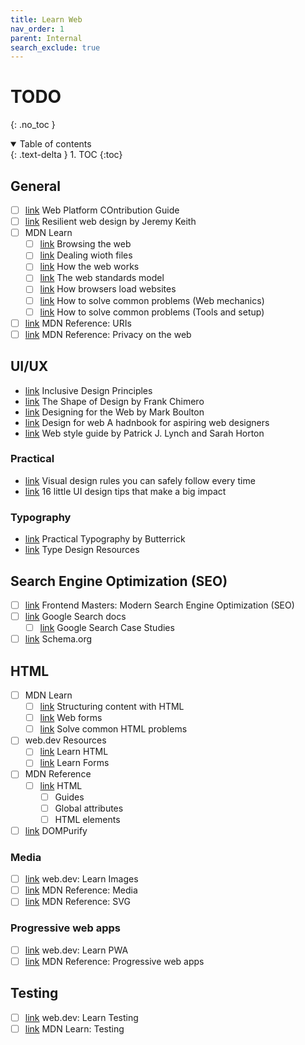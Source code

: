 ```yaml
---
title: Learn Web
nav_order: 1
parent: Internal
search_exclude: true
---
```


# TODO
{: .no_toc }

<details open markdown="block">
  <summary>
    Table of contents
  </summary>
  {: .text-delta }
1. TOC
{:toc}
</details>

## General

- [ ] [link](https://wpc.guide/) Web Platform COntribution Guide
- [ ] [link](https://resilientwebdesign.com/) Resilient web design by Jeremy Keith
- [ ] MDN Learn
  - [ ] [link](https://developer.mozilla.org/en-US/docs/Learn_web_development/Getting_started/Environment_setup/Browsing_the_web) Browsing the web
  - [ ] [link](https://developer.mozilla.org/en-US/docs/Learn_web_development/Getting_started/Environment_setup/Dealing_with_files) Dealing wioth files
  - [ ] [link](https://developer.mozilla.org/en-US/docs/Learn_web_development/Getting_started/Web_standards/How_the_web_works) How the web works
  - [ ] [link](https://developer.mozilla.org/en-US/docs/Learn_web_development/Getting_started/Web_standards/The_web_standards_model) The web standards model
  - [ ] [link](https://developer.mozilla.org/en-US/docs/Learn_web_development/Getting_started/Web_standards/How_browsers_load_websites) How browsers load websites
  - [ ] [link](https://developer.mozilla.org/en-US/docs/Learn_web_development/Howto/Web_mechanics) How to solve common problems (Web mechanics)
  - [ ] [link](https://developer.mozilla.org/en-US/docs/Learn_web_development/Howto/Tools_and_setup) How to solve common problems (Tools and setup)
- [ ] [link](https://developer.mozilla.org/en-US/docs/Web/URI) MDN Reference: URIs
- [ ] [link](https://developer.mozilla.org/en-US/docs/Web/Privacy) MDN Reference: Privacy on the web

## UI/UX

- [link](https://inclusivedesignprinciples.info/) Inclusive Design Principles
- [link](https://shapeofdesignbook.com/) The Shape of Design by Frank Chimero
- [link](https://designingfortheweb.co.uk/) Designing for the Web by Mark Boulton
- [link](https://designforweb.org/) Design for web A hadnbook for aspiring web designers
- [link](https://webstyleguide.com/) Web style guide by Patrick J. Lynch and Sarah Horton

### Practical

- [link](https://anthonyhobday.com/sideprojects/saferules/) Visual design rules you can safely follow every time
- [link](https://www.adhamdannaway.com/blog/ui-design/ui-design-tips) 16 little UI design tips that make a big impact

### Typography

- [link](https://practicaltypography.com/) Practical Typography by Butterrick
- [link](https://typedesignresources.com/) Type Design Resources

## Search Engine Optimization (SEO)

- [ ] [link](https://frontendmasters.com/courses/modern-seo/) Frontend Masters: Modern Search Engine Optimization (SEO)
- [ ] [link](https://developers.google.com/search/docs) Google Search docs
  - [ ] [link](https://developers.google.com/search/case-studies) Google Search Case Studies
- [ ] [link](https://schema.org/) Schema.org

## HTML

- [ ] MDN Learn
  - [ ] [link](https://developer.mozilla.org/en-US/docs/Learn_web_development/Core/Structuring_content) Structuring content with HTML
  - [ ] [link](https://developer.mozilla.org/en-US/docs/Learn_web_development/Extensions/Forms) Web forms
  - [ ] [link](https://developer.mozilla.org/en-US/docs/Learn_web_development/Howto/Solve_HTML_problems) Solve common HTML problems
- [ ] web.dev Resources
  - [ ] [link](https://web.dev/learn/html) Learn HTML
  - [ ] [link](https://web.dev/learn/forms) Learn Forms
- [ ] MDN Reference
  - [ ] [link](https://developer.mozilla.org/en-US/docs/Web/HTML) HTML
    - [ ] Guides
    - [ ] Global attributes
    - [ ] HTML elements
- [ ] [link](https://github.com/cure53/DOMPurify) DOMPurify

### Media

- [ ] [link](https://web.dev/learn/images) web.dev: Learn Images
- [ ] [link](https://developer.mozilla.org/en-US/docs/Web/Media) MDN Reference: Media
- [ ] [link](https://developer.mozilla.org/en-US/docs/Web/SVG) MDN Reference: SVG

### Progressive web apps

- [ ] [link](https://web.dev/learn/pwa) web.dev: Learn PWA
- [ ] [link](https://developer.mozilla.org/en-US/docs/Web/Progressive_web_apps) MDN Reference: Progressive web apps

## Testing

- [ ] [link](https://web.dev/learn/testing) web.dev: Learn Testing
- [ ] [link](https://developer.mozilla.org/en-US/docs/Learn_web_development/Extensions/Testing) MDN Learn: Testing